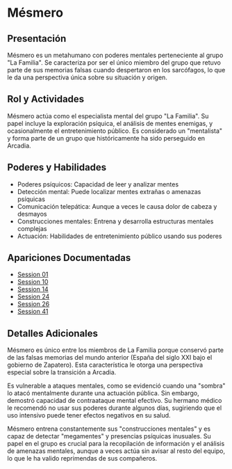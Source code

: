 # Mésmero

## Presentación
Mésmero es un metahumano con poderes mentales perteneciente al grupo "La Familia". Se caracteriza por ser el único miembro del grupo que retuvo parte de sus memorias falsas cuando despertaron en los sarcófagos, lo que le da una perspectiva única sobre su situación y origen.

## Rol y Actividades
Mésmero actúa como el especialista mental del grupo "La Familia". Su papel incluye la exploración psíquica, el análisis de mentes enemigas, y ocasionalmente el entretenimiento público. Es considerado un "mentalista" y forma parte de un grupo que históricamente ha sido perseguido en Arcadia.

## Poderes y Habilidades
- Poderes psíquicos: Capacidad de leer y analizar mentes
- Detección mental: Puede localizar mentes extrañas o amenazas psíquicas
- Comunicación telepática: Aunque a veces le causa dolor de cabeza y desmayos
- Construcciones mentales: Entrena y desarrolla estructuras mentales complejas
- Actuación: Habilidades de entretenimiento público usando sus poderes

## Apariciones Documentadas
- [Session 01](../../campaigns/la-familia/session-01.md)
- [Session 10](../../campaigns/la-familia/session-10.md)
- [Session 14](../../campaigns/la-familia/session-14.md)
- [Session 24](../../campaigns/la-familia/session-24.md)
- [Session 26](../../campaigns/la-familia/session-26.md)
- [Session 41](../../campaigns/la-familia/session-41.md)

## Detalles Adicionales
Mésmero es único entre los miembros de La Familia porque conservó parte de las falsas memorias del mundo anterior (España del siglo XXI bajo el gobierno de Zapatero). Esta característica le otorga una perspectiva especial sobre la transición a Arcadia.

Es vulnerable a ataques mentales, como se evidenció cuando una "sombra" lo atacó mentalmente durante una actuación pública. Sin embargo, demostró capacidad de contraataque mental efectivo. Su hermano médico le recomendó no usar sus poderes durante algunos días, sugiriendo que el uso intensivo puede tener efectos negativos en su salud.

Mésmero entrena constantemente sus "construcciones mentales" y es capaz de detectar "megamentes" y presencias psíquicas inusuales. Su papel en el grupo es crucial para la recopilación de información y el análisis de amenazas mentales, aunque a veces actúa sin avisar al resto del equipo, lo que le ha valido reprimendas de sus compañeros.